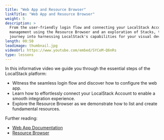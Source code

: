 ```yaml
---
title: "Web App and Resource Browser"
linkTitle: "Web App and Resource Browser"
weight: 5
description: >
  From the user-friendly login flow and connecting your LocalStack Account to efficient resource 
  management using the Resource Browser and an exploration of Stacks, this guide provides a seamless
  journey into harnessing LocalStack's capabilities for your visual development needs.
length: 00:50
leadimage: thumbnail.jpg
videoUrl: https://www.youtube.com/embed/SYCeM-Q6nRs
type: lessons
---
```


In this informative video we guide you through the essential steps of the LocalStack platform:

- Witness the seamless login flow and discover how to configure the web app.
- Learn how to effortlessly connect your LocalStack Account to enable a smooth integration experience.
- Explore the Resource Browser as we demonstrate how to list and create fundamental resources.

Further reading:

- [Web App Documentation](https://docs.localstack.cloud/user-guide/web-application/)
- [Resource Browser](https://docs.localstack.cloud/user-guide/web-application/resource-browser/)